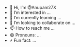 - 👋 Hi, I’m @Anupam27X
- 👀 I’m interested in ...
- 🌱 I’m currently learning ...
- 💞️ I’m looking to collaborate on ...
- 📫 How to reach me ...
- 😄 Pronouns: ...
- ⚡ Fun fact: ...

<!---
Anupam27X/Anupam27X is a ✨ special ✨ repository because its `README.md` (this file) appears on your GitHub profile.
You can click the Preview link to take a look at your changes.
--->
